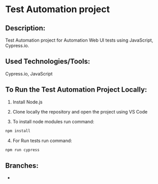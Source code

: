 # Test Automation project

## Description:

Test Automation project for Automation Web UI tests using JavaScript, Cypress.io.

## Used Technologies/Tools:

Cypress.io, JavaScript

## To Run the Test Automation Project Locally:

1) Install Node.js

2) Clone locally the repository and open the project using VS Code

3) To install node modules run command:

```sh
npm install
```

4) For Run tests run command:

```sh
npm run cypress
```

## Branches:

-
